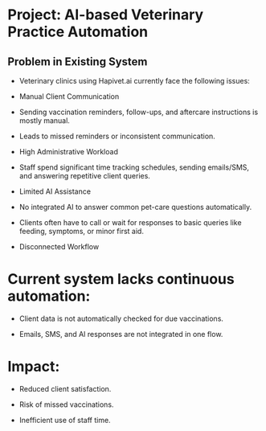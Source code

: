 # Project: AI-based Veterinary Practice Automation
## Problem in Existing System

- Veterinary clinics using Hapivet.ai currently face the following issues:

- Manual Client Communication

- Sending vaccination reminders, follow-ups, and aftercare instructions is mostly manual.

- Leads to missed reminders or inconsistent communication.

- High Administrative Workload

- Staff spend significant time tracking schedules, sending emails/SMS, and answering repetitive client queries.

- Limited AI Assistance

- No integrated AI to answer common pet-care questions automatically.

- Clients often have to call or wait for responses to basic queries like feeding, symptoms, or minor first aid.

- Disconnected Workflow

# Current system lacks continuous automation:

- Client data is not automatically checked for due vaccinations.

- Emails, SMS, and AI responses are not integrated in one flow.

# Impact:

- Reduced client satisfaction.

- Risk of missed vaccinations.

- Inefficient use of staff time.
